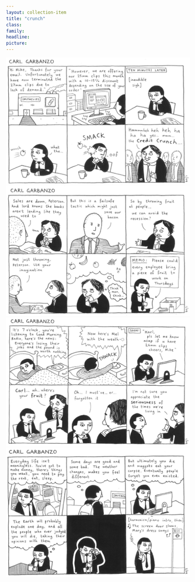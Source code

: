```yaml
---
layout: collection-item
title: "crunch"
class:	
family:
headline:
picture:
---
```


![crunch1](/assets/img/garbanzo/2009/crunch1-1200w.jpg)
![crunch2](/assets/img/garbanzo/2009/crunch2-1200w.jpg)
![crunch3](/assets/img/garbanzo/2009/crunch3-1200w.jpg)
![crunch4](/assets/img/garbanzo/2009/crunch4-1200w.jpg)